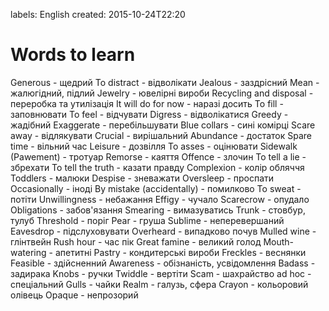 labels: English
created: 2015-10-24T22:20

# Words to learn

Generous - щедрий
To distract - відволікати
Jealous - заздрісний
Mean - жалюгідний, підлий
Jewelry - ювелірні вироби
Recycling and disposal - переробка та утилізація
It will do for now - наразі досить
To fill - заповнювати
To feel - відчувати
Digress - відволікатися
Greedy - жадібний
Exaggerate - перебільшувати
Blue collars - сині комірці
Scare away - відлякувати
Crucial - вирішальний
Abundance - достаток
Spare time - вільний час
Leisure - дозвілля
To asses - оцінювати
Sidewalk (Pawement) - тротуар
Remorse - каяття
Offence - злочин
To tell a lie - збрехати
To tell the truth - казати правду
Complexion - колір обляччя
Toddlers - малюки
Despise - зневажати
Oversleep - проспати
Occasionally - іноді
By mistake (accidentally) - помилково
To sweat - потіти
Unwillingness - небажання
Effigy - чучало
Scarecrow - опудало
Obligations - забов'язання
Smearing - вимазуватись
Trunk - стовбур, тулуб
Threshold - поріг
Pear - груша
Sublime - неперевершаний
Eavesdrop - підслуховувати
Overheard - випадково почув
Mulled wine - глінтвейн
Rush hour - час пік
Great famine - великий голод
Mouth-watering - апетитні
Pastry - кондитерські вироби
Freckles - веснянки
Feasible - здійсненний
Awareness - обізнаність, усвідомлення
Badass - задирака
Knobs - ручки
Twiddle - вертіти
Scam - шахрайство
ad hoc - спеціальний
Gulls - чайки
Realm - галузь, сфера
Crayon - кольоровий олівець
Opaque - непрозорий

